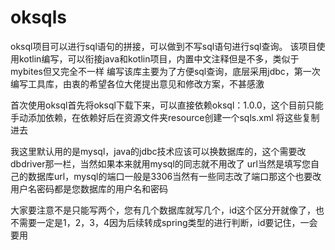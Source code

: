 # oksqls
oksql项目可以进行sql语句的拼接，可以做到不写sql语句进行sql查询。
该项目使用kotlin编写，可以衔接java和kotlin项目，内置中文注释但是不多，类似于mybites但又完全不一样
编写该库主要为了方便sql查询，底层采用jdbc，第一次编写工具库，由衷的希望各位大佬提出意见和修改方案，不甚感激

首次使用oksql首先将oksql下载下来，可以直接依赖oksql：1.0.0，这个目前只能手动添加依赖，在依赖好后在资源文件夹resource创建一个sqls.xml
将这些复制进去

<?xml version="1.0" encoding="utf-8" ?>
<!DOCTYPE sqls>
<sqls>
    <sql id="1"
         dbdriver="com.mysql.cj.jdbc.Driver"
         url="jdbc:mysql://你数据库的ip地址或者本地localhost之类的:3306/数据库名"
         name="用户名"
         password="密码"/>
    <sql id="2"
         dbdriver="com.mysql.cj.jdbc.Driver"
         url="jdbc:mysql://和上面一样:3306/数据库名"
         name="用户名"
         password="密码"/>
</sqls>


我这里默认用的是mysql，java的jdbc技术应该可以换数据库的，这个需要改dbdriver那一栏，当然如果本来就用mysql的同志就不用改了
url当然是填写您自己的数据库url，mysql的端口一般是3306当然有一些同志改了端口那这个也要改
用户名密码都是您数据库的用户名和密码

大家要注意不是只能写两个，您有几个数据库就写几个，id这个区分开就像了，也不需要一定是1，2，3，4因为后续转成spring类型的进行判断，id要记住，一会要用
